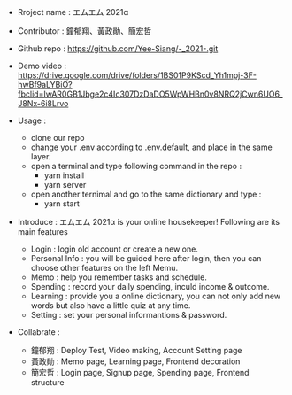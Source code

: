 - Rroject name : エムエム 2021α

- Contributor : 鐘郁翔、黃政勛、簡宏哲

- Github repo : https://github.com/Yee-Siang/-_2021-.git 

- Demo video : https://drive.google.com/drive/folders/1BS01P9KScd_Yh1mpj-3F-hwBf9aLYBiO?fbclid=IwAR0GB1Jbge2c4Ic307DzDaDO5WpWHBn0v8NRQ2jCwn6UO6_J8Nx-6i8Lrvo

- Usage :
    - clone our repo
    - change your .env according to .env.default, and place in the same layer.
    - open a terminal and type following command in the repo :
        - yarn install
        - yarn server
    - open another ternimal and go to the same dictionary and type :
        - yarn start

- Introduce : エムエム 2021α is your online housekeeper! Following are its main features
    - Login : login old account or create a new one.
    - Personal Info : you will be guided here after login, then you can choose other features on the left Memu.
    - Memo : help you remember tasks and schedule.
    - Spending : record your daily spending, inculd income & outcome.
    - Learning : provide you a online dictionary, you can not only add new words but also have a little quiz at any time.
    - Setting : set your personal informantions & password.

- Collabrate :
    - 鐘郁翔 : Deploy Test, Video making, Account Setting page
    - 黃政勛 : Memo page, Learning page, Frontend decoration
    - 簡宏哲 : Login page, Signup page, Spending page, Frontend structure
